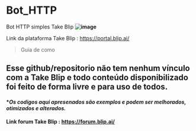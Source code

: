# Bot_HTTP
 Bot HTTP simples Take Blip
 **![image](https://user-images.githubusercontent.com/18338341/150648450-f6604184-079c-4e66-bf9b-ed6ca7403eb0.png)**

Link da plataforma Take Blip : https://portal.blip.ai/ 
>Guia de como



## **Esse github/repositorio não tem nenhum vínculo com a Take Blip e todo conteúdo disponibilizado foi feito de forma livre e para uso de todos.**
#### **Os codigos aqui apresenados são exemplos e podem ser melhorados, otimizados e alterados.*

<b>Link forum Take Blip : https://forum.blip.ai/</b>
